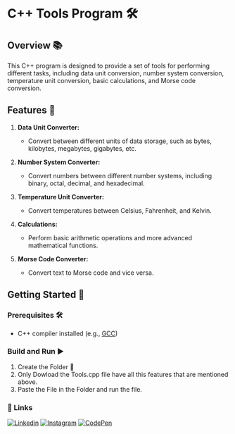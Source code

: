 # C++ Tools Program 🛠️

## Overview 📚

This C++ program is designed to provide a set of tools for performing different tasks, including data unit conversion, number system conversion, temperature unit conversion, basic calculations, and Morse code conversion.

## Features 🌟

1. **Data Unit Converter:**
   - Convert between different units of data storage, such as bytes, kilobytes, megabytes, gigabytes, etc.

2. **Number System Converter:**
   - Convert numbers between different number systems, including binary, octal, decimal, and hexadecimal.

3. **Temperature Unit Converter:**
   - Convert temperatures between Celsius, Fahrenheit, and Kelvin.

4. **Calculations:**
   - Perform basic arithmetic operations and more advanced mathematical functions.

5. **Morse Code Converter:**
   - Convert text to Morse code and vice versa.

## Getting Started 🚀

### Prerequisites 🛠️

- C++ compiler installed (e.g., [GCC](https://gcc.gnu.org/))

### Build and Run ▶️

1) Create the Folder 📂
2) Only Dowload the Tools.cpp file have all this features that are mentioned above.
3) Paste the File in the Folder and run the file.
   
### **🔗 Links**
[![Linkedin](https://img.shields.io/badge/linkedin-0A66C2?style=for-the-badge&logo=linkedin&logoColor=white)](https://www.linkedin.com/in/saubhagya-vishwakarma-48734a243/)
[![Instagram](https://img.shields.io/badge/Instagram-0A66C2?style=for-the-badge&logo=instagram&logoColor=white)](https://www.instagram.com/saubhagya122004/?theme=dark)
[![CodePen](https://img.shields.io/badge/CodePen-0A66C2?style=for-the-badge&logo=codepen&logoColor=white)](https://codepen.io/Code-Tech)
